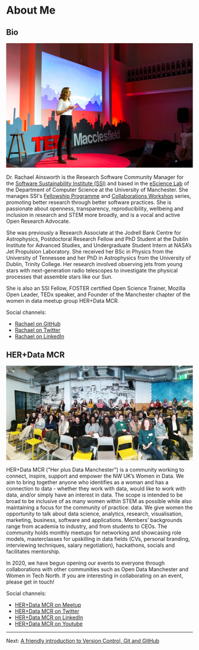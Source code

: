 # About Me

## Bio

![TEDx](https://raw.githubusercontent.com/rainsworth/intro-to-github/main/assets/TEDx.jpg)

Dr. Rachael Ainsworth is the Research Software Community Manager for the [Software Sustainability Institute (SSI)](https://www.software.ac.uk/) and based in the [eScience Lab](https://esciencelab.org.uk/) of the Department of Computer Science at the University of Manchester. She manages SSI's [Fellowship Programme](https://www.software.ac.uk/programmes-and-events/fellowship-programme) and [Collaborations Workshop](https://www.software.ac.uk/programmes-and-events/collaborations-workshops) series, promoting better research through better software practices. She is passionate about openness, transparency, reproducibility, wellbeing and inclusion in research and STEM more broadly, and is a vocal and active Open Research Advocate.

She was previously a Research Associate at the Jodrell Bank Centre for Astrophysics, Postdoctoral Research Fellow and PhD Student at the Dublin Institute for Advanced Studies, and Undergraduate Student Intern at NASA’s Jet Propulsion Laboratory. She received her BSc in Physics from the University of Tennessee and her PhD in Astrophysics from the University of Dublin, Trinity College. Her research involved observing jets from young stars with next-generation radio telescopes to investigate the physical processes that assemble stars like our Sun.

She is also an SSI Fellow, FOSTER certified Open Science Trainer, Mozilla Open Leader, TEDx speaker, and Founder of the Manchester chapter of the women in data meetup group HER+Data MCR.

Social channels:
- [Rachael on GitHub](https://github.com/rainsworth)
- [Rachael on Twitter](https://twitter.com/rachaelevelyn)
- [Rachael on LinkedIn](https://www.linkedin.com/in/rachaelainsworth)

## HER+Data MCR

![HER+Data MCR](https://raw.githubusercontent.com/rainsworth/intro-to-github/main/assets/HerPlusDataMCR.jpg)

HER+Data MCR ("Her plus Data Manchester") is a community working to connect, inspire, support and empower the NW UK’s Women in Data. We aim to bring together anyone who identifies as a woman and has a connection to data - whether they work with data, would like to work with data, and/or simply have an interest in data. The scope is intended to be broad to be inclusive of as many women within STEM as possible while also maintaining a focus for the community of practice: data. We give women the opportunity to talk about data science, analytics, research, visualisation, marketing, business, software and applications. Members’ backgrounds range from academia to industry, and from students to CEOs. The community holds monthly meetups for networking and showcasing role models, masterclasses for upskilling in data fields (CVs, personal branding, interviewing techniques, salary negotiation), hackathons, socials and facilitates mentorship.

In 2020, we have begun opening our events to everyone through collaborations with other communities such as Open Data Manchester and Women in Tech North. If you are interesting in collaborating on an event, please get in touch!

Social channels:
- [HER+Data MCR on Meetup](https://www.meetup.com/HER-Data-MCR)
- [HER+Data MCR on Twitter](https://twitter.com/herplusdatamcr)
- [HER+Data MCR on LinkedIn](https://www.linkedin.com/company/her-data-mcr)
- [HER+Data MCR on Youtube](https://www.youtube.com/channel/UCbkseOUhsxFZNgzMc404f4Q)

---

Next: [A friendly introduction to Version Control, Git and GitHub](02_Introduction.md)
